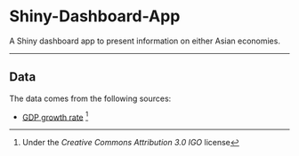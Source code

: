 # Shiny-Dashboard-App
A Shiny dashboard app to present information on either Asian economies.

***

## Data
The data comes from the following sources:
- [GDP growth rate](https://data.adb.org/dataset/gdp-growth-asia-and-pacific-asian-development-outlook-ado) [^1]

[^1]: Under the *Creative Commons Attribution 3.0 IGO* license